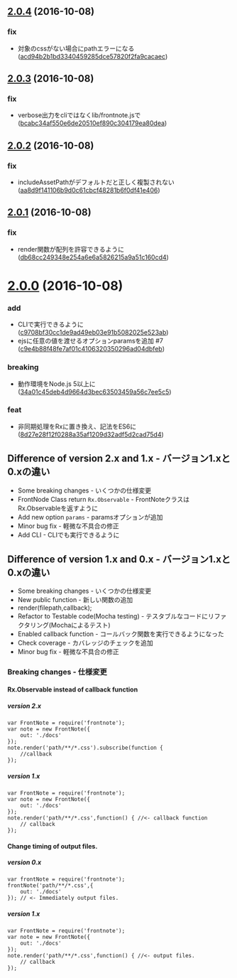 <a name="2.0.4"></a>
## [2.0.4](https://github.com/frontainer/frontnote/compare/v2.0.3...v2.0.4) (2016-10-08)


### fix

* 対象のcssがない場合にpathエラーになる ([acd94b2b1bd3340459285dce57820f2fa9cacaec](https://github.com/frontainer/frontnote/commit/acd94b2b1bd3340459285dce57820f2fa9cacaec))



<a name="2.0.3"></a>
## [2.0.3](https://github.com/frontainer/frontnote/compare/v2.0.2...v2.0.3) (2016-10-08)


### fix

* verbose出力をcliではなくlib/frontnote.jsで ([bcabc34af550e6de20510ef890c304179ea80dea](https://github.com/frontainer/frontnote/commit/bcabc34af550e6de20510ef890c304179ea80dea))



<a name="2.0.2"></a>
## [2.0.2](https://github.com/frontainer/frontnote/compare/v2.0.1...v2.0.2) (2016-10-08)


### fix

* includeAssetPathがデフォルトだと正しく複製されない ([aa8d9f141106b9d0c61cbcf48281b6f0df41e406](https://github.com/frontainer/frontnote/commit/aa8d9f141106b9d0c61cbcf48281b6f0df41e406))



<a name="2.0.1"></a>
## [2.0.1](https://github.com/frontainer/frontnote/compare/v2.0.0...v2.0.1) (2016-10-08)


### fix

* render関数が配列を許容できるように ([db68cc249348e254a6e6a5826215a9a51c160cd4](https://github.com/frontainer/frontnote/commit/db68cc249348e254a6e6a5826215a9a51c160cd4))



<a name="2.0.0"></a>
# [2.0.0](https://github.com/frontainer/frontnote/compare/1.1.2...v2.0.0) (2016-10-08)


### add

* CLIで実行できるように ([c9708bf30cc1de9ad49eb03e91b5082025e523ab](https://github.com/frontainer/frontnote/commit/c9708bf30cc1de9ad49eb03e91b5082025e523ab))
* ejsに任意の値を渡せるオプションparamsを追加 #7 ([c9e4b88f48fe7af01c4106320350296ad04dbfeb](https://github.com/frontainer/frontnote/commit/c9e4b88f48fe7af01c4106320350296ad04dbfeb))

### breaking

* 動作環境をNode.js 5以上に ([34a01c45deb4d9664d3bec63503459a56c7ee5c5](https://github.com/frontainer/frontnote/commit/34a01c45deb4d9664d3bec63503459a56c7ee5c5))

### feat

* 非同期処理をRxに置き換え、記法をES6に ([8d27e28f12f0288a35af1209d32adf5d2cad75d4](https://github.com/frontainer/frontnote/commit/8d27e28f12f0288a35af1209d32adf5d2cad75d4))



## Difference of version 2.x and 1.x - バージョン1.xと0.xの違い

- Some breaking changes - いくつかの仕様変更
- FrontNode Class return `Rx.Observable` - FrontNoteクラスはRx.Observableを返すように
- Add new option `params` - paramsオプションが追加
- Minor bug fix - 軽微な不具合の修正
- Add CLI - CLIでも実行できるように

## Difference of version 1.x and 0.x - バージョン1.xと0.xの違い

- Some breaking changes - いくつかの仕様変更
- New public function - 新しい関数の追加
 - render(filepath,callback);
- Refactor to Testable code(Mocha testing) - テスタブルなコードにリファクタリング(Mochaによるテスト)
- Enabled callback function - コールバック関数を実行できるようになった
- Check coverage - カバレッジのチェックを追加
- Minor bug fix - 軽微な不具合の修正

### Breaking changes - 仕様変更

#### Rx.Observable instead of callback function

##### version 2.x

```
var FrontNote = require('frontnote');
var note = new FrontNote({
	out: './docs'
});
note.render('path/**/*.css').subscribe(function {
	//callback
});
```

##### version 1.x

```
var FrontNote = require('frontnote');
var note = new FrontNote({
    out: './docs'
});
note.render('path/**/*.css',function() { //<- callback function
	// callback
});
```

#### Change timing of output files.

##### version 0.x

```
var frontNote = require('frontnote');
frontNote('path/**/*.css',{
    out: './docs'
});	// <- Immediately output files.
```

##### version 1.x

```
var FrontNote = require('frontnote');
var note = new FrontNote({
    out: './docs'
});
note.render('path/**/*.css',function() { //<- output files.
	// callback
});
```